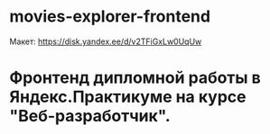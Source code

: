 # movies-explorer-frontend

Макет: https://disk.yandex.ee/d/v2TFiGxLw0UqUw

# Фронтенд дипломной работы в Яндекс.Практикуме на курсе "Веб-разработчик".
